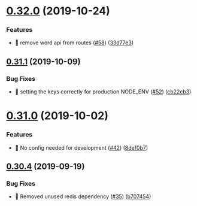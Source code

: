 # [0.32.0](https://github.com/egendata/operator/compare/v0.31.1...v0.32.0) (2019-10-24)


### Features

* 🎸 remove word api from routes ([#58](https://github.com/egendata/operator/issues/58)) ([33d77e3](https://github.com/egendata/operator/commit/33d77e329076930ead22b7f6770a824409085c0c))

## [0.31.1](https://github.com/egendata/operator/compare/v0.31.0...v0.31.1) (2019-10-09)


### Bug Fixes

* 🐛 setting the keys correctly for production NODE_ENV ([#52](https://github.com/egendata/operator/issues/52)) ([cb22cb3](https://github.com/egendata/operator/commit/cb22cb3))

# [0.31.0](https://github.com/egendata/operator/compare/v0.30.4...v0.31.0) (2019-10-02)


### Features

* 🎸 No config needed for development ([#42](https://github.com/egendata/operator/issues/42)) ([8def0b7](https://github.com/egendata/operator/commit/8def0b7))

## [0.30.4](https://github.com/egendata/operator/compare/v0.30.3...v0.30.4) (2019-09-19)


### Bug Fixes

* 🐛 Removed unused redis dependency ([#35](https://github.com/egendata/operator/issues/35)) ([b707454](https://github.com/egendata/operator/commit/b707454))

